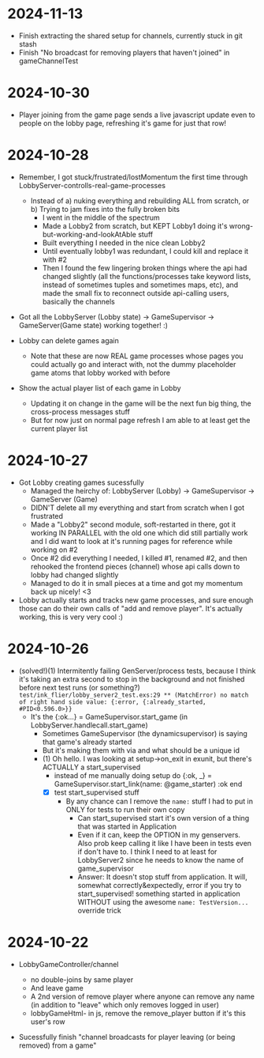 # 2024-11-13
- Finish extracting the shared setup for channels, currently stuck in git stash
- Finish "No broadcast for removing players that haven't joined" in gameChannelTest

# 2024-10-30
- Player joining from the game page sends a live javascript update even to people on the lobby page, refreshing it's game for just that row!

# 2024-10-28
- Remember, I got stuck/frustrated/lostMomentum the first time through LobbyServer-controlls-real-game-processes
  - Instead of a) nuking everything and rebuilding ALL from scratch, or b) Trying to jam fixes into the fully broken bits
    - I went in the middle of the spectrum
    - Made a Lobby2 from scratch, but KEPT Lobby1 doing it's wrong-but-working-and-lookAtAble stuff
    - Built everything I needed in the nice clean Lobby2
    - Until eventually lobby1 was redundant, I could kill and replace it with #2
    - Then I found the few lingering broken things where the api had changed slightly (all the functions/processes take keyword lists, instead of sometimes tuples and sometimes maps, etc), and made the small fix to reconnect outside api-calling users, basically the channels

- Got all the LobbyServer (Lobby state) -> GameSupervisor -> GameServer(Game state) working together! :)

- Lobby can delete games again
  - Note that these are now REAL game processes whose pages you could actually go and interact with, not the dummy placeholder game atoms that lobby worked with before

- Show the actual player list of each game in Lobby
  - Updating it on change in the game will be the next fun big thing, the cross-process messages stuff
  - But for now just on normal page refresh I am able to at least get the current player list

# 2024-10-27
- Got Lobby creating games sucessfully
  - Managed the heirchy of: LobbyServer (Lobby) -> GameSupervisor -> GameServer (Game)
  - DIDN'T delete all my everything and start from scratch when I got frustrated
  - Made a "Lobby2" second module, soft-restarted in there, got it working IN PARALLEL with the old one which did still partially work and I did want to look at it's running pages for reference while working on #2
  - Once #2 did everything I needed, I killed #1, renamed #2, and then rehooked the frontend pieces (channel) whose api calls down to lobby had changed slightly
  - Managed to do it in small pieces at a time and got my momentum back up nicely! <3
- Lobby actually starts and tracks new game processes, and sure enough those can do their own calls of "add and remove player". It's actually working, this is very very cool :)

# 2024-10-26
- (solved!)(1) Intermitently failing GenServer/process tests, because I think it's taking an extra second to stop in the background and not finished before next test runs (or something?)
      ```
      test/ink_flier/lobby_server2_test.exs:29
      ** (MatchError) no match of right hand side value: {:error, {:already_started, #PID<0.596.0>}}
      ```
  - It's the {:ok...} = GameSupervisor.start_game (in LobbyServer.handlecall.start_game)
    - Sometimes GameSupervisor (the dynamicsupervisor) is saying that game's already started
    - But it's making them with via and what should be a unique id
    - (1) Oh hello. I was looking at setup->on_exit in exunit, but there's ACTUALLY a start_supervised
      - instead of me manually doing
          setup do
            {:ok, _} = GameSupervisor.start_link(name: @game_starter)
            :ok
          end
      - [X] test start_supervised stuff
        - By any chance can I remove the `name:` stuff I had to put in ONLY for tests to run their own copy
          - Can start_supervised start it's own version of a thing that was started in Application
          - Even if it can, keep the OPTION in my genservers. Also prob keep calling it like I have been in tests even if don't have to. I think I need to at least for LobbyServer2 since he needs to know the name of game_supervisor
          - Answer: It doesn't stop stuff from application. It will, somewhat correctly&expectedly, error if you try to start_supervised! something started in application WITHOUT using the awesome `name: TestVersion...` override trick

# 2024-10-22
- LobbyGameController/channel
  - no double-joins by same player
  - And leave game
  - A 2nd version of remove player where anyone can remove any name (in addition to "leave" which only removes logged in user)
  - lobbyGameHtml- in js, remove the remove_player button if it's this user's row

- Sucessfully finish "channel broadcasts for player leaving (or being removed) from a game"
